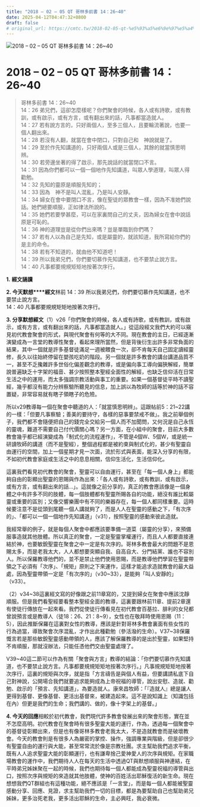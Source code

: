 ```yaml
---
title: "2018 – 02 – 05 QT 哥林多前書 14：26~40"
date: 2025-04-12T04:47:32+0800
draft: false
# original_url: https://cmtc.tw/2018-02-05-qt-%e5%93%a5%e6%9e%97%e5%a4%9a%e5%89%8d%e6%9b%b8-14%ef%bc%9a2640
---
```


![2018 – 02 – 05 QT 哥林多前書 14：26~40](/images/qt.jpg   "2018 – 02 – 05 QT 哥林多前書 14：26~40")

# 2018 – 02 – 05 QT 哥林多前書 14：26~40

> 哥林多前書 14：26~40  
> 14：26 弟兄們，這卻怎麼樣呢？你們聚會的時候，各人或有詩歌，或有教訓，或有啟示，或有方言，或有翻出來的話，凡事都當造就人。  
> 14：27 若有說方言的，只好兩個人，至多三個人，且要輪流著說，也要一個人翻出來。  
> 14：28 若沒有人翻，就當在會中閉口，只對自己和　神說就是了。  
> 14：29 至於作先知講道的，只好兩個人或是三個人，其餘的就當慎思明辨。  
> 14：30 若旁邊坐著的得了啟示，那先說話的就當閉口不言。  
> 14：31 因為你們都可以一個一個地作先知講道，叫眾人學道理，叫眾人得勸勉。  
> 14：32 先知的靈原是順服先知的；  
> 14：33 因為　神不是叫人混亂，乃是叫人安靜。  
> 14：34 婦女在會中要閉口不言，像在聖徒的眾教會一樣，因為不准她們說話。她們總要順服，正如律法所說的。  
> 14：35 她們若要學甚麼，可以在家裏問自己的丈夫，因為婦女在會中說話原是可恥的。  
> 14：36 神的道理豈是從你們出來嗎？豈是單臨到你們嗎？  
> 14：37 若有人以為自己是先知，或是屬靈的，就該知道，我所寫給你們的是主的命令。  
> 14：38 若有不知道的，就由他不知道吧！  
> 14：39 所以我弟兄們，你們要切慕作先知講道，也不要禁止說方言。  
> 14：40 凡事都要規規矩矩地按著次序行。

**1.** **經文誦讀**

**2. 今天默想****經文**林前 14：39 所以我弟兄們，你們要切慕作先知講道，也不要禁止說方言。  
14：40 凡事都要規規矩矩地按著次序行。

**3. 分享默想經文**（1）v26「你們聚會的時候，各人或有詩歌，或有教訓，或有啟示，或有方言，或有翻出來的話，凡事都當造就人。」從這段經文我們大約可以窺見初代教會聚會的形式，與現代聚會有何等的大不同。現在教會的主日，已經逐漸演變成為一言堂的教導性聚會，看起來理所當然，但是背後衍生出許多非常負面的結果，其中一個就是許多基督徒滿足一週被餵食一次，卻不肯每天自己固定讀經靈修，長久以往始終停留在嬰孩吃奶的階段。另一個就是許多教會的講台講道品質不一，甚至不乏攙雜許多世俗化偏差觀念的教導，或是偏向事工導向偏狹解經，簡單說普遍缺乏十字架的福音、甚少按照整本聖經全面性的解經，也缺乏信仰活在日常生活之中的運用，而太多強調宗教活動與事工的重要。如果一個基督徒平時不讀聖經，幾乎都沒有能力分辨察驗所聽見的信息，加上誤以為牧師的話等於神的話不容置疑，非常容易就有瞎子領瞎子的危險。

所以v29教導每一個在聚會中聽道的人：「就當慎思明辨」。這跟帖前5：21~22講的一樣：「但要凡事察驗；善美的要持守，各樣的惡事要禁戒不做」。我之前舉個例子，我們都不會隨便把自己的錢完全交給另一個人而不加聞問，又何況是自己永恆的靈魂，難道不需要自己付代價關心嗎？另一方面，在小組中的聚會，目前大多數教會幾乎都已經演變成為「制式化的流程運作」，不管是4個W、5個W，或是統一研讀牧師的講道（而不是聖經），整個過程都是被約束與制式化的，甚少有聖靈自由運行的空間，加上一個星期才見一次面，流於形式與表面，能深入分享的有限，不如初代教會家庭或生活之中的息息相關，信仰生活化，生活信仰化。

這裏我們看見初代教會的聚會，聖靈可以自由運行，甚至在「每一個人身上」都能夠自由的彰顯出聖靈的恩賜與作為出來：「各人或有詩歌，或有教訓，或有啟示，或有方言，或有翻出來的話…」。這就像之前分享的，真正的教會應該像是一個身體之中有許多不同的肢體，每一個肢體都有聖靈所賜各自的功能，絕沒有誰比較屬靈或重要的區別；又像交響樂團中有不同的樂器存在，每一個人都同樣重要。這時候要注意不是從頭到尾聽一個人講就夠了，而是人人在聖靈的感動之下，「有次序的」、「都可以一個一個地作先知講道」（v31），按照聖靈的感動來彼此造就。

我經常舉的例子，就是每個人聚會中都應該要準備一道菜（屬靈的分享），來預備服事造就其他肢體。所以真正的聚會，一定是聖靈掌權運行，而且人人都要直接連結於神，也要敏銳聖靈在聚會之中一定是有次序的。哥林多教會最大的問題不是恩賜太多，而是老我太大，人人都想要突顯自我、自高自大、分門結黨、誰也不容別人。所以保羅教導他們的，並不是禁止他們使用恩賜，而是教導他們學習在聖靈帶領之下必須有「次序」、「規矩」原則之下來運作，這樣才能追求造就教會的最大益處，因為聖靈帶領一定是「有次序的」（v30~33），是能夠「叫人安靜的」（v33）。

（2）v34~38這裏經文寫的好像跟之前11章寫的，又提到婦女在聚會中應該沈靜順服。但是我們看聖經要看整本聖經全面的教導，這裏要跟林前11章、提前2章還有使徒行傳放在一起來看。我們從使徒行傳看見在初代教會百基拉、腓利的女兒都曾說預言或是教導人（徒18：26、21：8~9），女性也在敬拜時使用恩賜（11：5），因此推斷保羅在這裏對女性的教導，應該是針對哥林多教會裏面有些女性的行為過當，導致聚會次序混亂，才作出此種勸勉（參活潑的生命）。V37~38保羅慨言若是那些敏銳聖靈感動帶領的人，應該了解保羅教導的是出於聖靈，如果堅持不肯順服，那就沒辦法，只能任憑他們交由聖靈處理了。

V39~40這二節可以作為有關「聚會與方言」教導的結論：「你們要切慕作先知講道，也不要禁止說方言。凡事都要規規矩矩地按著次序行。」凡事規規矩矩地按著次序行，這裏的規矩與次序，就是指「方言禱告是與個人有益，但要講請私底下自己對神說，公開場合我們就要追求能夠成為上帝祝福的導管，說出安慰、造就、勸勉、啟示的「預言、先知講道」，為要造就人。康來昌牧師：「『造就人』總是讓人更得到基督、更像基督、更活出基督來，被建造起來。這不是說知識上（知識包括在內）但更是我們的生命；我們講的、做的，像十字架上的基督。」

**4. 今天的回應**相較於初代教會，我們現代許多教會發展出來的聚會形態，實在並不怎麼高明。初代教會在聚會時有很多聖靈大能的運行，作為，透過每一個聚會中的基督徒彰顯出來，但是也有像哥林多教會老我太大，不是造就教會而是破壞教會。今天的教會則是有很多人為嚴密的掌控、操作，強調專業與階級，但是卻很少有聖靈自由的運行與大能，甚至常常流於像是宗教社團。求主幫助我們追求平衡，既有人人追求聖靈大能的彰顯運行，也有謙卑捨己愛神愛人的次序與規矩。在家職場教會的運作中，我們期待人人在每天的生活中透過QT與默想順服與神連結，在平時弟兄姊妹聚在一起的時候，我們也期待每一個人都能成為聖靈祝福的導管與出口，按照次序與規矩的來造就其他肢體，使神的百姓活出耶穌復活的新生命。現在想想我們QT群組也有這種功能，絕不應該是「一言堂」，而是每一個人都能被聖靈感動分享、回應、見證，求主幫助我們一切的目標，都是為要幫助自己也幫助弟兄姊妹，更多治死老我，更多活出耶穌的生命，主必興旺，我必衰微。